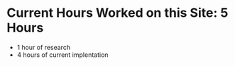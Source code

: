 # Current Hours Worked on this Site: 5 Hours

* 1 hour of research
* 4 hours of current implentation